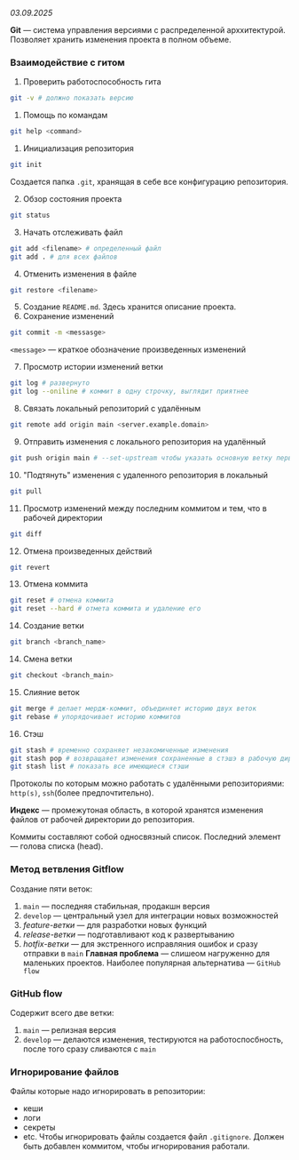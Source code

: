 _03.09.2025_

**Git** — система управления версиями с распределенной арххитектурой. Позволяет хранить изменения проекта в полном объеме.
### Взаимодействие с гитом
1. Проверить работоспособность гита
```bash
git -v # должно показать версию
```
1. Помощь по командам
```bash
git help <command>
```
1. Инициализация репозитория 
```bash
git init
```
   Создается папка `.git`, хранящая в себе все конфигурацию репозитория.

2. Обзор состояния проекта
```bash
git status
```
3. Начать отслеживать файл
```bash
git add <filename> # определенный файл
git add . # для всех файлов
```
4. Отменить изменения в файле
```bash
git restore <filename>
```
5. Создание `README.md`. Здесь хранится описание проекта.
6. Сохранение изменений
```bash
git commit -m <messasge>
```
`<message>` — краткое обозначение произведенных изменений

7. Просмотр истории изменений ветки
```bash
git log # развернуто
git log --oniline # коммит в одну строчку, выглядит приятнее
```
8. Связать локальный репозиторий с удалённым
```bash
git remote add origin main <server.example.domain>
```
9. Отправить изменения с локального репозитория на удалённый
```bash
git push origin main # --set-upstream чтобы указать основную ветку первым коммитом
```
10. "Подтянуть" изменения с удаленного репозитория в локальный
```bash
git pull
```
11. Просмотр изменений  между последним коммитом и тем, что в рабочей директории
```bash
git diff
```
12. Отмена произведенных действий
```bash
git revert
```
13. Отмена коммита
```bash
git reset # отмена коммита
git reset --hard # отмета коммита и удаление его
```
14. Создание ветки
```bash
git branch <branch_name>
```
14. Смена ветки
```bash
git checkout <branch_main>
```
15. Слияние веток
```bash
git merge # делает мердж-коммит, объединяет историю двух веток
git rebase # упорядочивает историю коммитов
```
16. Стэш
```bash
git stash # временно сохраняет незакомиченные изменения
git stash pop # возвращаяет изменения сохраненные в стэшэ в рабочую директорию, удаляет стэш
git stash list # показать все имеющиеся стэши
```
Протоколы по которым можно работать с удалёнными репозиториями: `http(s)`, `ssh`(более предпочтительно).

**Индекс** — промежутоная область, в которой хранятся изменения файлов от рабочей директории до репозитория.

Коммиты составляют собой односвязный список. Последний элемент — голова списка (head).
### Метод ветвления Gitflow
Создание пяти веток:
1. `main` — последняя стабильная, продакшн версия
2. `develop` — центральный узел для интеграции новых возможностей
3. _feature-ветки_ — для разработки новых функций
4. _release-ветки_ — подготавливают код к развертыванию
5. _hotfix-ветки_ — для экстренного исправляния ошибок и сразу отправки в `main`
**Главная проблема** — слишеом нагруженно для маленьких проектов.
Наиболее популярная альтернатива — `GitHub flow`
### GitHub flow
Содержит всего две ветки:
1. `main` — релизная версия
2. `develop` — делаются изменения, тестируются на работоспосбность, после того сразу сливаются с `main`
### Игнорирование файлов
Файлы которые надо игнорировать в репозитории:
- кеши
- логи
- секреты
- etc.
Чтобы игнорировать файлы создается файл `.gitignore`. Должен быть добавлен коммитом, чтобы игнорирования работали.